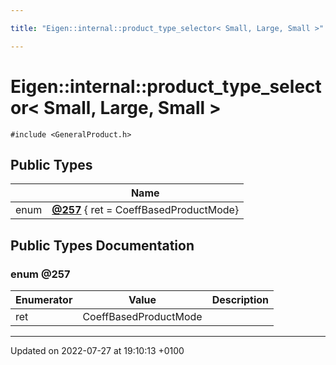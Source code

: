 ```yaml
---

title: "Eigen::internal::product_type_selector< Small, Large, Small >"

---
```


# Eigen::internal::product_type_selector< Small, Large, Small >






`#include <GeneralProduct.h>`

## Public Types

|                | Name           |
| -------------- | -------------- |
| enum| **[@257](http://example.org/classes/structeigen_1_1internal_1_1product__type__selector_3_01small_00_01large_00_01small_01_4/#enum-@257)** { ret = CoeffBasedProductMode} |

## Public Types Documentation

### enum @257

| Enumerator | Value | Description |
| ---------- | ----- | ----------- |
| ret | CoeffBasedProductMode|   |




-------------------------------

Updated on 2022-07-27 at 19:10:13 +0100